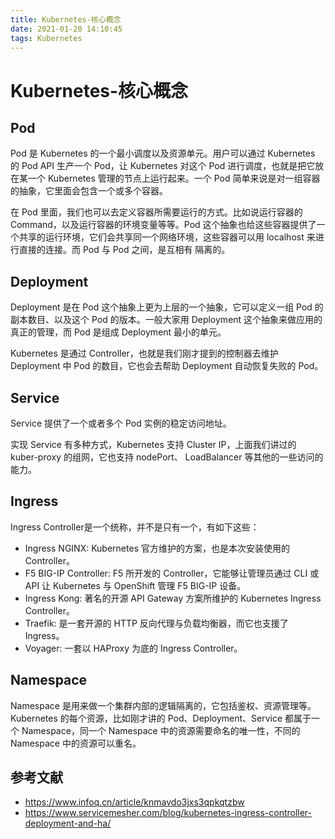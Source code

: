 ```yaml
---
title: Kubernetes-核心概念
date: 2021-01-20 14:10:45
tags: Kubernetes
---
```



# Kubernetes-核心概念

## Pod
Pod 是 Kubernetes 的一个最小调度以及资源单元。用户可以通过 Kubernetes 的 Pod API 生产一个 Pod，让 Kubernetes 对这个 Pod 进行调度，也就是把它放在某一个 Kubernetes 管理的节点上运行起来。一个 Pod 简单来说是对一组容器的抽象，它里面会包含一个或多个容器。

在 Pod 里面，我们也可以去定义容器所需要运行的方式。比如说运行容器的 Command，以及运行容器的环境变量等等。Pod 这个抽象也给这些容器提供了一个共享的运行环境，它们会共享同一个网络环境，这些容器可以用 localhost 来进行直接的连接。而 Pod 与 Pod 之间，是互相有 隔离的。


## Deployment
Deployment 是在 Pod 这个抽象上更为上层的一个抽象，它可以定义一组 Pod 的副本数目、以及这个 Pod 的版本。一般大家用 Deployment 这个抽象来做应用的真正的管理，而 Pod 是组成 Deployment 最小的单元。


Kubernetes 是通过 Controller，也就是我们刚才提到的控制器去维护 Deployment 中 Pod 的数目，它也会去帮助 Deployment 自动恢复失败的 Pod。

## Service
Service 提供了一个或者多个 Pod 实例的稳定访问地址。

实现 Service 有多种方式，Kubernetes 支持 Cluster IP，上面我们讲过的 kuber-proxy 的组网，它也支持 nodePort、 LoadBalancer 等其他的一些访问的能力。

## Ingress
Ingress Controller是一个统称，并不是只有一个，有如下这些：
- Ingress NGINX: Kubernetes 官方维护的方案，也是本次安装使用的 Controller。
- F5 BIG-IP Controller: F5 所开发的 Controller，它能够让管理员通过 CLI 或 API 让 Kubernetes 与 OpenShift 管理 F5 BIG-IP 设备。
- Ingress Kong: 著名的开源 API Gateway 方案所维护的 Kubernetes Ingress Controller。
- Traefik: 是一套开源的 HTTP 反向代理与负载均衡器，而它也支援了 Ingress。
- Voyager: 一套以 HAProxy 为底的 Ingress Controller。

## Namespace
Namespace 是用来做一个集群内部的逻辑隔离的，它包括鉴权、资源管理等。Kubernetes 的每个资源，比如刚才讲的 Pod、Deployment、Service 都属于一个 Namespace，同一个 Namespace 中的资源需要命名的唯一性，不同的 Namespace 中的资源可以重名。








## 参考文献
- https://www.infoq.cn/article/knmavdo3jxs3qpkqtzbw
- https://www.servicemesher.com/blog/kubernetes-ingress-controller-deployment-and-ha/
